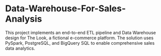 # Data-Warehouse-For-Sales-Analysis
This project implements an end-to-end ETL pipeline and Data Warehouse design for The Look, a fictional e-commerce platform. The solution uses PySpark, PostgreSQL, and BigQuery SQL to enable comprehensive sales data analytics.
